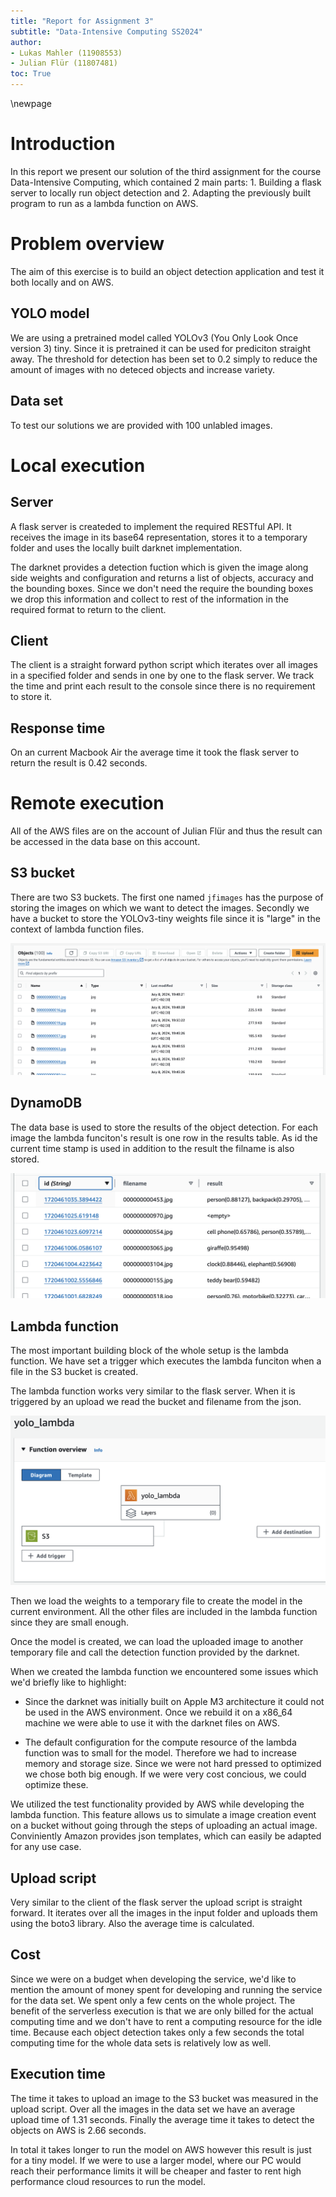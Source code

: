 ```yaml
---
title: "Report for Assignment 3"
subtitle: "Data-Intensive Computing SS2024"
author:
- Lukas Mahler (11908553)
- Julian Flür (11807481)
toc: True
---
```


\newpage

# Introduction
In this report we present our solution of the third assignment for the course Data-Intensive Computing,
which contained 2 main parts: 1. Building a flask server to locally run object detection and 2. Adapting the previously built program to run as a lambda function on AWS.

# Problem overview

The aim of this exercise is to build an object detection application and test it both locally and on AWS.

## YOLO model

We are using a pretrained model called YOLOv3 (You Only Look Once version 3) tiny.
Since it is pretrained it can be used for prediciton straight away.
The threshold for detection has been set to 0.2 simply to reduce the amount of images with no deteced objects and increase variety.

## Data set

To test our solutions we are provided with 100 unlabled images.

# Local execution
## Server

A flask server is createded to implement the required RESTful API.
It receives the image in its base64 representation, stores it to a temporary folder and uses the locally built darknet implementation.

The darknet provides a detection fuction which is given the image along side weights and configuration and returns a list of objects, accuracy and the bounding boxes.
Since we don't need the require the bounding boxes we drop this information and collect to rest of the information in the required format to return to the client.

## Client

The client is a straight forward python script which iterates over all images in a specified folder and sends in one by one to the flask server.
We track the time and print each result to the console since there is no requirement to store it.

## Response time

On an current Macbook Air the average time it took the flask server to return the result is 0.42 seconds.

# Remote execution

All of the AWS files are on the account of Julian Flür and thus the result can be accessed in the data base on this account.

## S3 bucket

There are two S3 buckets.
The first one named ```jfimages``` has the purpose of storing the images on which we want to detect the images.
Secondly we have a bucket to store the YOLOv3-tiny weights file since it is "large" in the context of lambda function files.

![S3 bucket containing the images](images/s3.png)

## DynamoDB

The data base is used to store the results of the object detection.
For each image the lambda funciton's result is one row in the results table.
As id the current time stamp is used in addition to the result the filname is also stored.

![DynamoDB with results](images/dynamoDB.png)

## Lambda function

The most important building block of the whole setup is the lambda function.
We have set a trigger which executes the lambda funciton when a file in the S3 bucket is created.

The lambda function works very similar to the flask server.
When it is triggered by an upload we read the bucket and filename from the json.

![Trigger on lambda function](images/lambda_trigger.png)

Then we load the weights to a temporary file to create the model in the current environment.
All the other files are included in the lambda function since they are small enough.

Once the model is created, we can load the uploaded image to another temporary file and call the detection function provided by the darknet.

When we created the lambda function we encountered some issues which we'd briefly like to highlight:

- Since the darknet was initially built on Apple M3 architecture it could not be used in the AWS environment.
Once we rebuild it on a x86_64 machine we were able to use it with the darknet files on AWS.

- The default configuration for the compute resource of the lambda function was to small for the model.
Therefore we had to increase memory and storage size.
Since we were not hard pressed to optimized we chose both big enough.
If we were very cost concious, we could optimize these.

We utilized the test functionality provided by AWS while developing the lambda function.
This feature allows us to simulate a image creation event on a bucket without going through the steps of uploading an actual image.
Conviniently Amazon provides json templates, which can easily be adapted for any use case.

## Upload script

Very similar to the client of the flask server the upload script is straight forward.
It iterates over all the images in the input folder and uploads them using the boto3 library.
Also the average time is calculated.

## Cost

Since we were on a budget when developing the service, we'd like to mention the amount of money spent for developing and running the service for the data set.
We spent only a few cents on the whole project.
The benefit of the serverless execution is that we are only billed for the actual computing time and we don't have to rent a computing resource for the idle time.
Because each object detection takes only a few seconds the total computing time for the whole data sets is relatively low as well.

## Execution time

The time it takes to upload an image to the S3 bucket was measured in the upload script.
Over all the images in the data set we have an average upload time of 1.31 seconds.
Finally the average time it takes to detect the objects on AWS is 2.66 seconds.

In total it takes longer to run the model on AWS however this result is just for a tiny model.
If we were to use a larger model, where our PC would reach their performance limits it will be cheaper and faster to rent high performance cloud resources to run the model.
